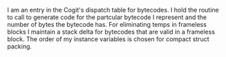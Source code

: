I am an entry in the Cogit's dispatch table for bytecodes.  I hold the routine to call to generate code for the partcular bytecode I represent and the number of bytes the bytecode has.  For eliminating temps in frameless blocks I maintain a stack delta for bytecodes that are valid in a frameless block.  The order of my instance variables is chosen for compact struct packing.